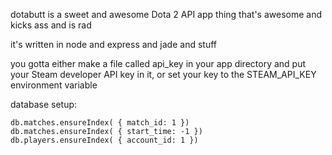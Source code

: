 dotabutt is a sweet and awesome Dota 2 API app thing that's awesome and kicks ass and is rad

it's written in node and express and jade and stuff

you gotta either make a file called api_key in your app directory and put your Steam developer API key in it, or set your key to the STEAM_API_KEY environment variable

database setup:

	db.matches.ensureIndex( { match_id: 1 })
	db.matches.ensureIndex( { start_time: -1 })
	db.players.ensureIndex( { account_id: 1 })
